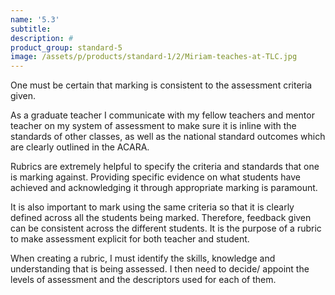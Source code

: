```yaml
---
name: '5.3'
subtitle:
description: #
product_group: standard-5
image: /assets/p/products/standard-1/2/Miriam-teaches-at-TLC.jpg
---
```

One must be certain that marking is consistent to the assessment criteria given.

As a graduate teacher I communicate with my fellow teachers and mentor teacher on my system of assessment to make sure it is inline with the standards of other classes, as well as the national standard outcomes which are clearly outlined in the ACARA.

Rubrics are extremely helpful to specify the criteria and standards that one is marking against. Providing specific evidence on what students have achieved and acknowledging it through appropriate marking is paramount.

It is also important to  mark using the same criteria so that it is clearly defined  across all the students being marked. Therefore, feedback given can be consistent across the different students.  It is the purpose of a rubric to make assessment explicit for both teacher and student.

When creating a rubric, I must identify the skills, knowledge and understanding that is being assessed. I then need to decide/ appoint the levels of assessment and the descriptors used for each of them.
